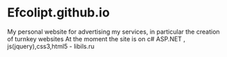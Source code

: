 # Efcolipt.github.io
My  personal website for advertising my services, in particular the creation of turnkey websites
At the moment the site is on c# ASP.NET , js(jquery),css3,html5 - libils.ru
